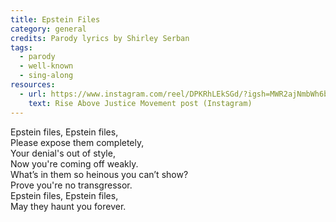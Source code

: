 ```yaml
---
title: Epstein Files
category: general
credits: Parody lyrics by Shirley Serban
tags:
  - parody
  - well-known
  - sing-along
resources:
  - url: https://www.instagram.com/reel/DPKRhLEkSGd/?igsh=MWR2ajNmbWh6bjEyaQ%3D%3D
    text: Rise Above Justice Movement post (Instagram)
---
```

Epstein files, Epstein files,\
Please expose them completely,\
Your denial's out of style,\
Now you're coming off weakly.\
What’s in them so heinous you can’t show? \
Prove you're no transgressor.\
Epstein files, Epstein files,\
May they haunt you forever.
